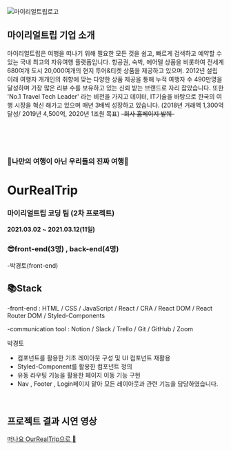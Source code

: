 ![마이리얼트립로고](https://user-images.githubusercontent.com/65124480/111019024-f37eba80-83ff-11eb-8da1-f597f0c5958b.png)

## 마이리얼트립 기업 소개

마이리얼트립은 여행을 떠나기 위해 필요한 모든 것을 쉽고, 빠르게 검색하고 예약할 수 있는 국내 최고의 자유여행 플랫폼입니다. 항공권, 숙박, 에어텔 상품을 비롯하여 전세계 680여개 도시 20,000여개의 현지 투어&티켓 상품을 제공하고 있으며. 2012년 설립 이래 여행자 개개인의 취향에 맞는 다양한 상품 제공을 통해 누적 여행자 수 490만명을 달성하며 가장 많은 리뷰 수를 보유하고 있는 신뢰 받는 브랜드로 자리 잡았습니다. 또한 'No.1 Travel Tech Leader' 라는 비전을 가지고 데이터, IT기술을 바탕으로 한국의 여행 시장을 혁신 해가고 있으며 매년 3배씩 성장하고 있습니다. (2018년 거래액 1,300억 달성/ 2019년 4,500억, 2020년 1조원 목표) ~~-회사 홈페이지 발췌-~~

<br>
<br>
<br>

### 🛫나만의 여행이 아닌 우리들의 진짜 여행🛫

# OurRealTrip

### 마이리얼트립 코딩 팀 (2차 프로젝트)

**2021.03.02 ~ 2021.03.12(11일)**

### 😎front-end(3명) , back-end(4명)

-박경토(front-end)

## 📚Stack

-front-end : HTML / CSS / JavaScript / React / CRA / React DOM / React Router DOM / Styled-Components

-communication tool : Notion / Slack / Trello / Git / GitHub / Zoom


박경토

- 컴포넌트를 활용한 기초 레이아웃 구성 및 UI 컴포넌트 재활용
- Styled-Component를 활용한 컴포넌트 정의
- 유동 라우팅 기능을 활용한 페이지 이동 기능 구현
- Nav , Footer , Login페이지 맡아 모든 레이아웃과 관련 기능을 담당하였습니다.

<br>

## 프로젝트 결과 시연 영상

[떠나요 OurRealTrip으로 🛫](https://www.youtube.com/watch?v=bpsRyUtgs-8)
